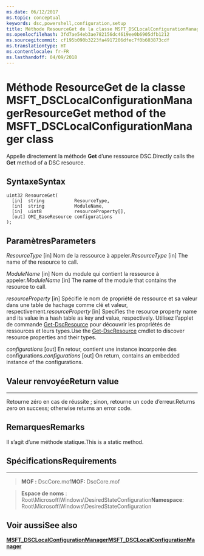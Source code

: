 ```yaml
---
ms.date: 06/12/2017
ms.topic: conceptual
keywords: dsc,powershell,configuration,setup
title: Méthode ResourceGet de la classe MSFT_DSCLocalConfigurationManager
ms.openlocfilehash: 3fd7ae54eb3ae782156dc4619ee0b6905dfb1212
ms.sourcegitcommit: cf195b090b3223fa4917206dfec7f0b603873cdf
ms.translationtype: HT
ms.contentlocale: fr-FR
ms.lasthandoff: 04/09/2018
---
```

# <a name="resourceget-method-of-the-msftdsclocalconfigurationmanager-class"></a><span data-ttu-id="cf630-103">Méthode ResourceGet de la classe MSFT_DSCLocalConfigurationManager</span><span class="sxs-lookup"><span data-stu-id="cf630-103">ResourceGet method of the MSFT_DSCLocalConfigurationManager class</span></span>

<span data-ttu-id="cf630-104">Appelle directement la méthode **Get** d’une ressource DSC.</span><span class="sxs-lookup"><span data-stu-id="cf630-104">Directly calls the **Get** method of a DSC resource.</span></span>

<a name="syntax"></a><span data-ttu-id="cf630-105">Syntaxe</span><span class="sxs-lookup"><span data-stu-id="cf630-105">Syntax</span></span>
------

```mof
uint32 ResourceGet(
  [in]  string           ResourceType,
  [in]  string           ModuleName,
  [in]  uint8            resourceProperty[],
  [out] OMI_BaseResource configurations
);
```

<a name="parameters"></a><span data-ttu-id="cf630-106">Paramètres</span><span class="sxs-lookup"><span data-stu-id="cf630-106">Parameters</span></span>
----------

<span data-ttu-id="cf630-107">*ResourceType* \[in\] Nom de la ressource à appeler.</span><span class="sxs-lookup"><span data-stu-id="cf630-107">*ResourceType* \[in\] The name of the resource to call.</span></span>

<span data-ttu-id="cf630-108">*ModuleName* \[in\] Nom du module qui contient la ressource à appeler.</span><span class="sxs-lookup"><span data-stu-id="cf630-108">*ModuleName* \[in\] The name of the module that contains the resource to call.</span></span>

<span data-ttu-id="cf630-109">*resourceProperty* \[in\] Spécifie le nom de propriété de ressource et sa valeur dans une table de hachage comme clé et valeur, respectivement.</span><span class="sxs-lookup"><span data-stu-id="cf630-109">*resourceProperty* \[in\] Specifies the resource property name and its value in a hash table as key and value, respectively.</span></span> <span data-ttu-id="cf630-110">Utilisez l’applet de commande [Get-DscResource](https://technet.microsoft.com/library/dn521625.aspx) pour découvrir les propriétés de ressources et leurs types.</span><span class="sxs-lookup"><span data-stu-id="cf630-110">Use the [Get-DscResource](https://technet.microsoft.com/library/dn521625.aspx) cmdlet to discover resource properties and their types.</span></span>

<span data-ttu-id="cf630-111">*configurations* \[out\] En retour, contient une instance incorporée des configurations.</span><span class="sxs-lookup"><span data-stu-id="cf630-111">*configurations* \[out\] On return, contains an embedded instance of the configurations.</span></span>

## <a name="return-value"></a><span data-ttu-id="cf630-112">Valeur renvoyée</span><span class="sxs-lookup"><span data-stu-id="cf630-112">Return value</span></span>
------------

<span data-ttu-id="cf630-113">Retourne zéro en cas de réussite ; sinon, retourne un code d’erreur.</span><span class="sxs-lookup"><span data-stu-id="cf630-113">Returns zero on success; otherwise returns an error code.</span></span>

## <a name="remarks"></a><span data-ttu-id="cf630-114">Remarques</span><span class="sxs-lookup"><span data-stu-id="cf630-114">Remarks</span></span>

<span data-ttu-id="cf630-115">Il s’agit d’une méthode statique.</span><span class="sxs-lookup"><span data-stu-id="cf630-115">This is a static method.</span></span>

## <a name="requirements"></a><span data-ttu-id="cf630-116">Spécifications</span><span class="sxs-lookup"><span data-stu-id="cf630-116">Requirements</span></span>
------------
><span data-ttu-id="cf630-117">**MOF :** DscCore.mof</span><span class="sxs-lookup"><span data-stu-id="cf630-117">**MOF:** DscCore.mof</span></span>

><span data-ttu-id="cf630-118">**Espace de noms** : Root\Microsoft\Windows\DesiredStateConfiguration</span><span class="sxs-lookup"><span data-stu-id="cf630-118">**Namespace**: Root\Microsoft\Windows\DesiredStateConfiguration</span></span>


## <a name="see-also"></a><span data-ttu-id="cf630-119">Voir aussi</span><span class="sxs-lookup"><span data-stu-id="cf630-119">See also</span></span>


[<span data-ttu-id="cf630-120">**MSFT_DSCLocalConfigurationManager**</span><span class="sxs-lookup"><span data-stu-id="cf630-120">**MSFT_DSCLocalConfigurationManager**</span></span>](msft-dsclocalconfigurationmanager.md)